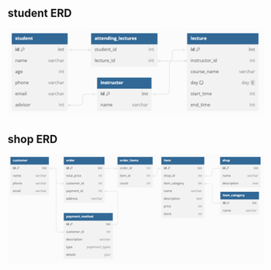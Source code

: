 ## student ERD
![STUDENT ERD](student_lecture_instructor_ERD.png)

## shop ERD
![SHOP ERD](shop_ERD.png)